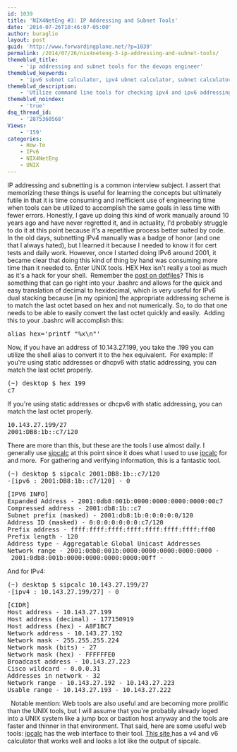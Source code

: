 ```yaml
---
id: 1039
title: 'NIX4NetEng #3: IP Addressing and Subnet Tools'
date: '2014-07-26T10:46:07-05:00'
author: buraglio
layout: post
guid: 'http://www.forwardingplane.net/?p=1039'
permalink: /2014/07/26/nix4neteng-3-ip-addressing-and-subnet-tools/
themeblvd_title:
    - 'ip addressing and subnet tools for the devops engineer'
themeblvd_keywords:
    - 'ipv6 subnet calculator, ipv4 ubnet calculator, subnet calculator, unix, SDN, openflow, ipv6, nick buraglio, buraglio, sipcalc, ipcalc, hex convertor, decimal to hexidecimal converter, nix4neteng, devops'
themeblvd_description:
    - 'Utilize command line tools for checking ipv4 and ipv6 addressing.  '
themeblvd_noindex:
    - 'true'
dsq_thread_id:
    - '2875360568'
Views:
    - '159'
categories:
    - How-To
    - IPv6
    - NIX4NetEng
    - UNIX
---
```


IP addressing and subnetting is a common interview subject. I assert that memorizing these things is useful for learning the concepts but ultimately futile in that it is time consuming and inefficient use of engineering time when tools can be utilized to accomplish the same goals in less time with fewer errors. Honestly, I gave up doing this kind of work manually around 10 years ago and have never regretted it, and in actuality, I'd probably struggle to do it at this point because it's a repetitive process better suited by code.
In the old days, subnetting IPv4 manually was a badge of honor (and one that I always hated), but I learned it because I needed to know it for cert tests and daily work. However, once I started doing IPv6 around 2001, it became clear that doing this kind of thing by hand was consuming more time than it needed to.
Enter UNIX tools.
HEX
Hex isn't really a tool as much as it's a hack for your shell.  Remember the <a title="NIX4NetEng #1 Managing dotfiles; pwn the unspoken pain of UNIX administration" href="http://www.forwardingplane.net/2014/04/nix4neteng-1-managing-dotfiles-pwn-the-unspoken-pain-of-unix-administration/">post on dotfiles</a>? This is something that can go right into your .bashrc and allows for the quick and easy translation of decimal to hexidecimal, which is very useful for IPv6 dual stacking because [in my opinion] the appropriate addressing scheme is to match the last octet based on hex and not numerically. So, to do that one needs to be able to easily convert the last octet quickly and easily.  Adding this to your .bashrc will accomplish this:
<pre>alias hex='printf "%x\n"'</pre>
Now, if you have an address of 10.143.27.199, you take the .199 you can utilize the shell alias to convert it to the hex equivalent.  For example:
If you're using static addresses or dhcpv6 with static addressing, you can match the last octet properly.
<pre>(~) desktop $ hex 199
c7</pre>
If you're using static addresses or dhcpv6 with static addressing, you can match the last octet properly.
<pre>10.143.27.199/27
2001:DB8:1b::c7/120
</pre>
There are more than this, but these are the tools I use almost daily.
I generally use <a href="http://www.routemeister.net/projects/sipcalc/" target="_blank" rel="noopener noreferrer">sipcalc</a> at this point since it does what I used to use <a href="http://jodies.de/ipcalc" target="_blank" rel="noopener noreferrer">ipcalc</a> for and more.  For gathering and verifying information, this is a fantastic tool.
<pre>(~) desktop $ sipcalc 2001:DB8:1b::c7/120
-[ipv6 : 2001:DB8:1b::c7/120] - 0</pre>
<pre>[IPV6 INFO]
Expanded Address - 2001:0db8:001b:0000:0000:0000:0000:00c7
Compressed address - 2001:db8:1b::c7
Subnet prefix (masked) - 2001:db8:1b:0:0:0:0:0/120
Address ID (masked) - 0:0:0:0:0:0:0:c7/120
Prefix address - ffff:ffff:ffff:ffff:ffff:ffff:ffff:ff00
Prefix length - 120
Address type - Aggregatable Global Unicast Addresses
Network range - 2001:0db8:001b:0000:0000:0000:0000:0000 -
 2001:0db8:001b:0000:0000:0000:0000:00ff -</pre>
And for IPv4:
<pre>(~) desktop $ sipcalc 10.143.27.199/27
-[ipv4 : 10.143.27.199/27] - 0</pre>
<pre>[CIDR]
Host address - 10.143.27.199
Host address (decimal) - 177150919
Host address (hex) - A8F1BC7
Network address - 10.143.27.192
Network mask - 255.255.255.224
Network mask (bits) - 27
Network mask (hex) - FFFFFFE0
Broadcast address - 10.143.27.223
Cisco wildcard - 0.0.0.31
Addresses in network - 32
Network range - 10.143.27.192 - 10.143.27.223
Usable range - 10.143.27.193 - 10.143.27.222</pre>
&nbsp;
Notable mention:
Web tools are also useful and are becoming more prolific than the UNIX tools, but I will assume that you're probably already loged into a UNIX system like a jump box or bastion host anyway and the tools are faster and thinner in that environment. That said, here are some useful web tools:
<a href="http://jodies.de/ipcalc" target="_blank" rel="noopener noreferrer">ipcalc</a> has the web interface to their tool.
<a href="http://www.gestioip.net/cgi-bin/subnet_calculator.cgi" target="_blank" rel="noopener noreferrer">This site </a>has a v4 and v6 calculator that works well and looks a lot like the output of sipcalc.